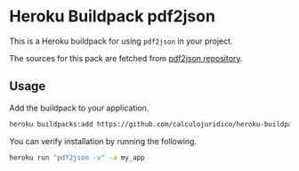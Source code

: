 # Heroku Buildpack pdf2json

This is a Heroku buildpack for using `pdf2json` in your project.

The sources for this pack are fetched from [pdf2json repository](https://github.com/flexpaper/pdf2json/releases).

## Usage

Add the buildpack to your application.

```bash
heroku buildpacks:add https://github.com/calculojuridico/heroku-buildpack-pdf2json.git -a my_app
```

You can verify installation by running the following.

```bash
heroku run "pdf2json -v" -a my_app
```
